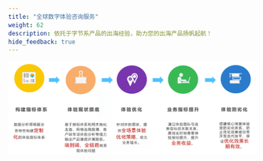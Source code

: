```yaml
---
title: "全球数字体验咨询服务"
weight: 62
description: 依托于字节系产品的出海经验，助力您的出海产品扬帆起航！
hide_feedback: true
---
```


![](/image/DEM_consultation.png)
